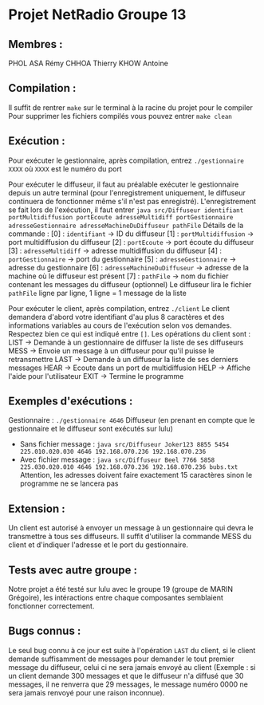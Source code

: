 # Projet NetRadio Groupe 13

## Membres :
PHOL ASA Rémy
CHHOA Thierry
KHOW Antoine

## Compilation :
Il suffit de rentrer `make` sur le terminal à la racine du projet pour le compiler
Pour supprimer les fichiers compilés vous pouvez entrer `make clean`

## Exécution :
Pour exécuter le gestionnaire, après compilation, entrez `./gestionnaire XXXX` où `XXXX` est le numéro du port

Pour exécuter le diffuseur, il faut au préalable exécuter le gestionnaire depuis un autre terminal (pour l'enregistrement 
uniquement, le diffuseur continuera de fonctionner même s'il n'est pas enregistré).
L'enregistrement se fait lors de l'exécution, il faut entrer `java src/Diffuseur identifiant portMultidiffusion portEcoute adresseMultidiff portGestionnaire adresseGestionnaire adresseMachineDuDiffuseur pathFile`
Détails de la commande :
[0] : `identifiant` -> ID du diffuseur
[1] : `portMultidiffusion` -> port multidiffusion du diffuseur
[2] : `portEcoute` -> port écoute du diffuseur
[3] : `adresseMultidiff` -> adresse multidiffusion du diffuseur
[4] : `portGestionnaire` -> port du gestionnaire
[5] : `adresseGestionnaire` -> adresse du gestionnaire
[6] : `adresseMachineDuDiffuseur` -> adresse de la machine où le diffuseur est présent
[7] : `pathFile` -> nom du fichier contenant les messages du diffuseur (optionnel)
Le diffuseur lira le fichier `pathFile` ligne par ligne, 1 ligne = 1 message de la liste

Pour exécuter le client, après compilation, entrez `./client`
Le client demandera d'abord votre identifiant d'au plus 8 caractères et des informations variables au cours de l'exécution selon 
vos demandes. Respectez bien ce qui est indiqué entre `[]`.
Les opérations du client sont :
LIST -> Demande à un gestionnaire de diffuser la liste de ses diffuseurs
MESS -> Envoie un message à un diffuseur pour qu'il puisse le retransmettre
LAST -> Demande à un diffuseur la liste de ses derniers messages
HEAR -> Ecoute dans un port de multidiffusion
HELP -> Affiche l'aide pour l'utilisateur
EXIT -> Termine le programme

## Exemples d'exécutions :
Gestionnaire : `./gestionnaire 4646`
Diffuseur (en prenant en compte que le gestionnaire et le diffuseur sont exécutés sur lulu)
- Sans fichier message : `java src/Diffuseur Joker123 8855 5454 225.010.020.030 4646 192.168.070.236 192.168.070.236`
- Avec fichier message : `java src/Diffuseur Beel 7766 5858 225.030.020.010 4646 192.168.070.236 192.168.070.236 bubs.txt`
Attention, les adresses doivent faire exactement 15 caractères sinon le programme ne se lancera pas

## Extension :
Un client est autorisé à envoyer un message à un gestionnaire qui devra le transmettre à tous ses diffuseurs. 
Il suffit d'utiliser la commande MESS du client et d'indiquer l'adresse et le port du gestionnaire.

## Tests avec autre groupe :
Notre projet a été testé sur lulu avec le groupe 19 (groupe de MARIN Grégoire), les intéractions entre chaque composantes 
semblaient fonctionner correctement.

## Bugs connus :
Le seul bug connu à ce jour est suite à l'opération `LAST` du client, si le client demande suffisamment de messages pour demander 
le tout premier message du diffuseur, celui ci ne sera jamais envoyé au client (Exemple : si un client demande 300 messages et que 
le diffuseur n'a diffusé que 30 messages, il ne renverra que 29 messages, le message numéro 0000 ne sera jamais renvoyé pour une 
raison inconnue).